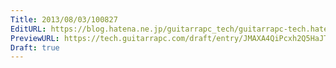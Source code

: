 ```yaml
---
Title: 2013/08/03/100827
EditURL: https://blog.hatena.ne.jp/guitarrapc_tech/guitarrapc-tech.hatenablog.com/atom/entry/6802418398340959730
PreviewURL: https://tech.guitarrapc.com/draft/entry/JMAXA4QiPcxh2Q5HaJTb40NukCM
Draft: true
---
```


